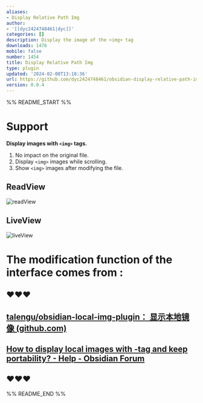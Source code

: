 ```yaml
---
aliases:
- Display Relative Path Img
author:
- '[[dyc2424748461|dyc]]'
categories: []
description: Display the image of the <img> tag
downloads: 1476
mobile: false
number: 1454
title: Display Relative Path Img
type: plugin
updated: '2024-02-08T13:18:36'
url: https://github.com/dyc2424748461/obsidian-display-relative-path-img
version: 0.0.4
---
```


%% README_START %%





# Support

**Display images with `<img>` tags.**

1. No impact on the original file.
2. Display `<img>` images while scrolling.
3. Show `<img>` images after modifying the file.

## ReadView

![readView](https://raw.githubusercontent.com/dyc2424748461/obsidian-display-relative-path-img/HEAD/🖼️IMG/README_img/readView.gif)

## LiveView

![liveView](https://raw.githubusercontent.com/dyc2424748461/obsidian-display-relative-path-img/HEAD/🖼️IMG/README_img/liveView.gif)

# The modification function of the interface comes from :

## ❤️❤️❤️

## [talengu/obsidian-local-img-plugin： 显示本地镜像 (github.com)](https://github.com/talengu/obsidian-local-img-plugin)

## [How to display local images with -tag and keep portability? - Help - Obsidian Forum](https://forum.obsidian.md/t/how-to-display-local-images-with-img-tag-and-keep-portability/37270)

## ❤️❤️❤️



%% README_END %%